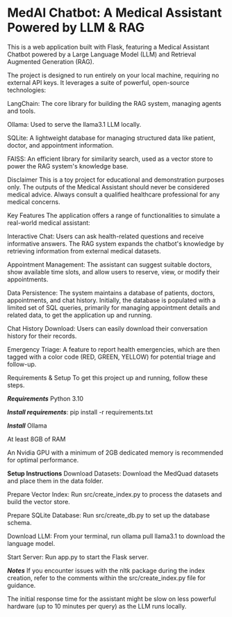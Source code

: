 # MedAI Chatbot: A Medical Assistant Powered by LLM & RAG
This is a web application built with Flask, featuring a Medical Assistant Chatbot powered by a Large Language Model (LLM) and Retrieval Augmented Generation (RAG).

The project is designed to run entirely on your local machine, requiring no external API keys. It leverages a suite of powerful, open-source technologies:

LangChain: The core library for building the RAG system, managing agents and tools.

Ollama: Used to serve the llama3.1 LLM locally.

SQLite: A lightweight database for managing structured data like patient, doctor, and appointment information.

FAISS: An efficient library for similarity search, used as a vector store to power the RAG system's knowledge base.

Disclaimer
This is a toy project for educational and demonstration purposes only. The outputs of the Medical Assistant should never be considered medical advice. Always consult a qualified healthcare professional for any medical concerns.

Key Features
The application offers a range of functionalities to simulate a real-world medical assistant:

Interactive Chat: Users can ask health-related questions and receive informative answers. The RAG system expands the chatbot's knowledge by retrieving information from external medical datasets.

Appointment Management: The assistant can suggest suitable doctors, show available time slots, and allow users to reserve, view, or modify their appointments.

Data Persistence: The system maintains a database of patients, doctors, appointments, and chat history. Initially, the database is populated with a limited set of SQL queries, primarily for managing appointment details and related data, to get the application up and running.

Chat History Download: Users can easily download their conversation history for their records.

Emergency Triage: A feature to report health emergencies, which are then tagged with a color code (RED, GREEN, YELLOW) for potential triage and follow-up.

Requirements & Setup
To get this project up and running, follow these steps.

***Requirements***
Python 3.10

***Install requirements***: pip install -r requirements.txt

***Install*** Ollama

At least 8GB of RAM

An Nvidia GPU with a minimum of 2GB dedicated memory is recommended for optimal performance.

**Setup Instructions**
Download Datasets: Download the MedQuad datasets and place them in the data folder.

Prepare Vector Index: Run src/create_index.py to process the datasets and build the vector store.

Prepare SQLite Database: Run src/create_db.py to set up the database schema.

Download LLM: From your terminal, run ollama pull llama3.1 to download the language model.

Start Server: Run app.py to start the Flask server.


***Notes***
If you encounter issues with the nltk package during the index creation, refer to the comments within the src/create_index.py file for guidance.

The initial response time for the assistant might be slow on less powerful hardware (up to 10 minutes per query) as the LLM runs locally.
